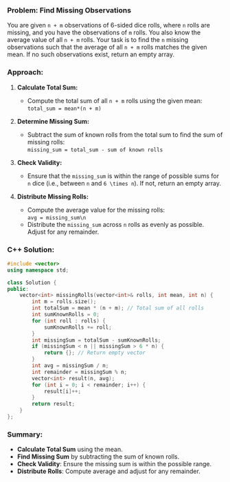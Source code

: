 ### **Problem: Find Missing Observations**

You are given `n + m` observations of 6-sided dice rolls, where `n` rolls are missing, and you have the observations of `m` rolls. You also know the average value of all `n + m` rolls. Your task is to find the `n` missing observations such that the average of all `n + m` rolls matches the given mean. If no such observations exist, return an empty array.

### **Approach:**

1. **Calculate Total Sum:**
   - Compute the total sum of all `n + m` rolls using the given mean:  
     `total_sum = mean*(n + m)`
    
2. **Determine Missing Sum:**
   - Subtract the sum of known rolls from the total sum to find the sum of missing rolls:  
     `missing_sum = total_sum - sum of known rolls`

3. **Check Validity:**
   - Ensure that the `missing_sum` is within the range of possible sums for `n` dice (i.e., between `n` and `6 \times n`). If not, return an empty array.

4. **Distribute Missing Rolls:**
   - Compute the average value for the missing rolls:  
     `avg = missing_sum\n`
   - Distribute the `missing_sum` across `n` rolls as evenly as possible. Adjust for any remainder.


### **C++ Solution:**

```cpp
#include <vector>
using namespace std;

class Solution {
public:
    vector<int> missingRolls(vector<int>& rolls, int mean, int n) {
        int m = rolls.size();
        int totalSum = mean * (n + m); // Total sum of all rolls
        int sumKnownRolls = 0;
        for (int roll : rolls) {
            sumKnownRolls += roll;
        }
        int missingSum = totalSum - sumKnownRolls;
        if (missingSum < n || missingSum > 6 * n) {
            return {}; // Return empty vector
        }
        int avg = missingSum / n;
        int remainder = missingSum % n;
        vector<int> result(n, avg);
        for (int i = 0; i < remainder; i++) {
            result[i]++;
        }
        return result;
    }
};
```

### **Summary:**

- **Calculate Total Sum** using the mean.
- **Find Missing Sum** by subtracting the sum of known rolls.
- **Check Validity**: Ensure the missing sum is within the possible range.
- **Distribute Rolls**: Compute average and adjust for any remainder.
